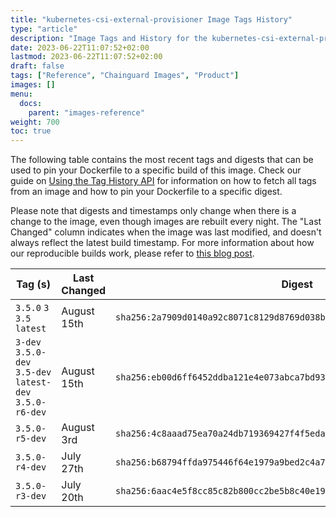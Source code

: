 ```yaml
---
title: "kubernetes-csi-external-provisioner Image Tags History"
type: "article"
description: "Image Tags and History for the kubernetes-csi-external-provisioner Chainguard Image"
date: 2023-06-22T11:07:52+02:00
lastmod: 2023-06-22T11:07:52+02:00
draft: false
tags: ["Reference", "Chainguard Images", "Product"]
images: []
menu:
  docs:
    parent: "images-reference"
weight: 700
toc: true
---
```


The following table contains the most recent tags and digests that can be used to pin your Dockerfile to a specific build of this image. Check our guide on [Using the Tag History API](/chainguard/chainguard-images/using-the-tag-history-api/) for information on how to fetch all tags from an image and how to pin your Dockerfile to a specific digest.

Please note that digests and timestamps only change when there is a change to the image, even though images are rebuilt every night. The "Last Changed" column indicates when the image was last modified, and doesn't always reflect the latest build timestamp. For more information about how our reproducible builds work, please refer to [this blog post](https://www.chainguard.dev/unchained/reproducing-chainguards-reproducible-image-builds).

| Tag (s)                                                    | Last Changed | Digest                                                                    |
|------------------------------------------------------------|--------------|---------------------------------------------------------------------------|
|  `3.5.0` `3` `3.5` `latest`                                | August 15th  | `sha256:2a7909d0140a92c8071c8129d8769d038bdc7aa3937dfa1a2d8527d3d42d0379` |
|  `3-dev` `3.5.0-dev` `3.5-dev` `latest-dev` `3.5.0-r6-dev` | August 15th  | `sha256:eb00d6ff6452ddba121e4e073abca7bd9330c5cdcfcfd62765a362a2d531d8a3` |
|  `3.5.0-r5-dev`                                            | August 3rd   | `sha256:4c8aaad75ea70a24db719369427f4f5edae80fce86f5e31f3611c229e1f0184f` |
|  `3.5.0-r4-dev`                                            | July 27th    | `sha256:b68794ffda975446f64e1979a9bed2c4a70554bf013c853b0ba1e2ebcb069e38` |
|  `3.5.0-r3-dev`                                            | July 20th    | `sha256:6aac4e5f8cc85c82b800cc2be5b8c40e19fa901b98b61d05c90b72997e39628b` |
